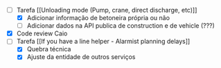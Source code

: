 
- [ ] Tarefa [[Unloading mode (Pump, crane, direct discharge, etc)]]
	- [x] Adicionar informação de betoneira própria ou não
	- [ ] Adicionar dados na API publica de construction e de vehicle (???)
- [x] Code review Caio
- [ ] Tarefa [[If you have a line helper - Alarmist planning delays]]
	- [x] Quebra técnica
	- [x] Ajuste da entidade de outros serviços
